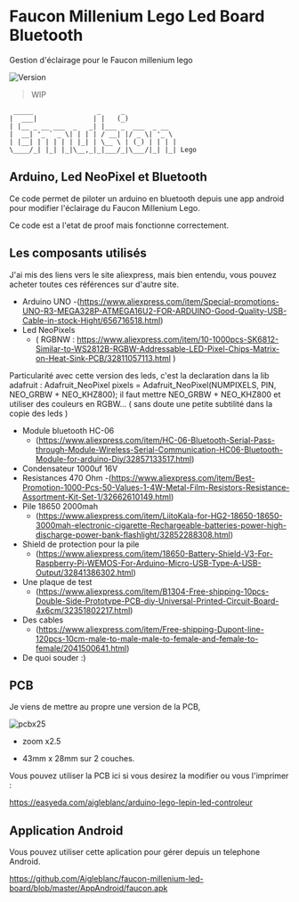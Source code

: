 # Faucon Millenium Lego Led Board Bluetooth
Gestion d'éclairage pour le Faucon millenium lego

![Version](https://img.shields.io/badge/version-v0.9-orange.svg)

> WIP

```
 _____                _     _             
|  ___|              | |   (_)            
| |__ _ __ ___  _   _| |___ _  ___  _ __  
|  __| '_ ` _ \| | | | / __| |/ _ \| '_ \ 
| |__| | | | | | |_| | \__ \ | (_) | | | |
\____/_| |_| |_|\__,_|_|___/_|\___/|_| |_| Lego
```

## Arduino, Led NeoPixel et Bluetooth

Ce code permet de piloter un arduino en bluetooth depuis une app android pour modifier l'éclairage du Faucon Millenium Lego.

Ce code est a l'etat de proof mais fonctionne correctement.

## Les composants utilisés

J'ai mis des liens vers le site aliexpress, mais bien entendu, vous pouvez acheter toutes ces références sur d'autre site.

- Arduino UNO
  -(https://www.aliexpress.com/item/Special-promotions-UNO-R3-MEGA328P-ATMEGA16U2-FOR-ARDUINO-Good-Quality-USB-Cable-in-stock-Hight/656716518.html)
- Led NeoPixels 
  - ( RGBNW : https://www.aliexpress.com/item/10-1000pcs-SK6812-Similar-to-WS2812B-RGBW-Addressable-LED-Pixel-Chips-Matrix-on-Heat-Sink-PCB/32811057113.html )

Particularité avec cette version des leds, c'est la declaration dans la lib adafruit : Adafruit_NeoPixel pixels = Adafruit_NeoPixel(NUMPIXELS, PIN, NEO_GRBW + NEO_KHZ800);
il faut mettre NEO_GRBW + NEO_KHZ800 et utiliser des couleurs en RGBW... ( sans doute une petite subtilité dans la copie des leds )

- Module bluetooth HC-06 
  - (https://www.aliexpress.com/item/HC-06-Bluetooth-Serial-Pass-through-Module-Wireless-Serial-Communication-HC06-Bluetooth-Module-for-arduino-Diy/32857133517.html)
- Condensateur 1000uf 16V
- Resistances 470 Ohm 
  -(https://www.aliexpress.com/item/Best-Promotion-1000-Pcs-50-Values-1-4W-Metal-Film-Resistors-Resistance-Assortment-Kit-Set-1/32662610149.html)
- Pile 18650 2000mah
  -  (https://www.aliexpress.com/item/LiitoKala-for-HG2-18650-18650-3000mah-electronic-cigarette-Rechargeable-batteries-power-high-discharge-power-bank-flashlight/32852288308.html)
- Shield de protection pour la pile 
  - (https://www.aliexpress.com/item/18650-Battery-Shield-V3-For-Raspberry-Pi-WEMOS-For-Arduino-Micro-USB-Type-A-USB-Output/32841386302.html)
- Une plaque de test 
  - (https://www.aliexpress.com/item/B1304-Free-shipping-10pcs-Double-Side-Prototype-PCB-diy-Universal-Printed-Circuit-Board-4x6cm/32351802217.html)
- Des cables 
  - (https://www.aliexpress.com/item/Free-shipping-Dupont-line-120pcs-10cm-male-to-male-male-to-female-and-female-to-female/2041500641.html)
- De quoi souder :)

## PCB

Je viens de mettre au propre une version de la PCB, 

![pcbx25](http://img.viky.fr/PCB_Led-board-controleur_20181106155842.png)
- zoom x2.5

- 43mm x 28mm sur 2 couches.

Vous pouvez utiliser la PCB ici si vous desirez la modifier ou vous l'imprimer : 

https://easyeda.com/aigleblanc/arduino-lego-lepin-led-controleur

## Application Android

Vous pouvez utiliser cette aplication pour gérer depuis un telephone Android.

https://github.com/Aigleblanc/faucon-millenium-led-board/blob/master/AppAndroid/faucon.apk